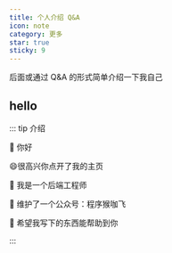 ```yaml
---
title: 个人介绍 Q&A
icon: note
category: 更多
star: true
sticky: 9
---
```


后面或通过 Q&A 的形式简单介绍一下我自己


## hello

::: tip 介绍

👋 你好

😄很高兴你点开了我的主页

🌱 我是一个后端工程师

💞️ 维护了一个公众号：程序猴咖飞

👀 希望我写下的东西能帮助到你


:::


